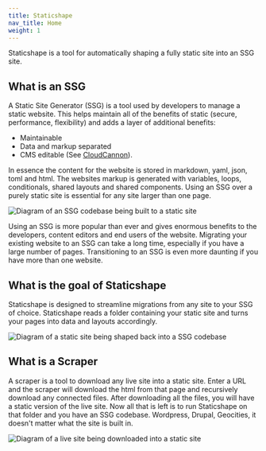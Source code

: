 ```yaml
---
title: Staticshape
nav_title: Home
weight: 1
---
```


Staticshape is a tool for automatically shaping a fully static site into an SSG site.

## What is an SSG

A Static Site Generator (SSG) is a tool used by developers to manage a static website. This helps maintain all of the benefits of static (secure, performance, flexibility) and adds a layer of additional benefits:

- Maintainable
- Data and markup separated
- CMS editable (See [CloudCannon](https://cloudcannon.com/)).

In essence the content for the website is stored in markdown, yaml, json, toml and html. The websites markup is generated with variables, loops, conditionals, shared layouts and shared components. Using an SSG over a purely static site is essential for any site larger than one page.

![Diagram of an SSG codebase being built to a static site](/how-an-ssg-works.svg)

Using an SSG is more popular than ever and gives enormous benefits to the developers, content editors and end users of the website. Migrating your existing website to an SSG can take a long time, especially if you have a large number of pages. Transitioning to an SSG is even more daunting if you have more than one website. 

## What is the goal of Staticshape

Staticshape is designed to streamline migrations from any site to your SSG of choice. Staticshape reads a folder containing your static site and turns your pages into data and layouts accordingly.

![Diagram of a static site being shaped back into a SSG codebase](/how-staticshape-works.svg)

## What is a Scraper

A scraper is a tool to download any live site into a static site. Enter a URL and the scraper will download the html from that page and recursively download any connected files. After downloading all the files, you will have a static version of the live site. Now all that is left is to run Staticshape on that folder and you have an SSG codebase. Wordpress, Drupal, Geocities, it doesn't matter what the site is built in. 

![Diagram of a live site being downloaded into a static site](/how-a-scraper-works.svg)